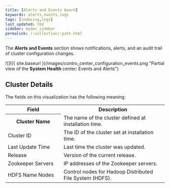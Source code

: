 ```yaml
---
title: [Alerts and Events board]
keywords: alerts,events,logs
tags: [indexing,logs]
last_updated: tbd
sidebar: mydoc_sidebar
permalink: /:collection/:path.html
---
```


The **Alerts and Events** section shows notifications, alerts, and an audit
trail of cluster configuration changes.

 ![]({{ site.baseurl }}/images/contro_center_configuration_events.png "Partial view of the **System Health** center: Events and Alerts")


 ## Cluster Details

 The fields on this visualization has the following meaning:

  <table>
  <colgroup>
     <col style="width:35%" />
     <col style="width:65%" />
  </colgroup>
     <tr>
        <th>Field</th>
        <th>Description</th>
     </tr>
     <tr>
        <th>Cluster Name</th>
        <td>
           The name of the cluster defined at installation time.
        </td>
     </tr>
     <tr>
        <td>Cluster ID</td>
        <td>
           The ID of the cluster set at installation time.
        </td>
     </tr>
     <tr>
        <td>Last Update Time</td>
        <td>
           Last time the cluster was updated.
        </td>
     </tr>
     <tr>
        <td>Release</td>
        <td>
           Version of the current release.
        </td>
     </tr>
     <tr>
        <td>Zookeeper Servers</td>
        <td>
           IP addresses of the Zookeeper servers.
        </td>
     </tr>
     <tr>
        <td>HDFS Name Nodes</td>
        <td>
           Control nodes for Hadoop Distributed File System (HDFS).
        </td>
     </tr>
    </table>
